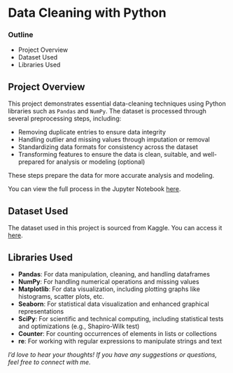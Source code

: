 # Data Cleaning with Python


### Outline

- Project Overview
- Dataset Used
- Libraries Used


## Project Overview
This project demonstrates essential data-cleaning techniques using Python libraries such as `Pandas` and `NumPy`. The dataset is processed through several preprocessing steps, including:

- Removing duplicate entries to ensure data integrity
- Handling outlier and missing values through imputation or removal
- Standardizing data formats for consistency across the dataset
- Transforming features to ensure the data is clean, suitable, and well-prepared for analysis or modeling (optional)

These steps prepare the data for more accurate analysis and modeling.

You can view the full process in the Jupyter Notebook [here](https://github.com/Lillian1070/showcase_python_dataCleaning_1/blob/main/kaggle_coffeeBean_dataCleaning.ipynb). 


## Dataset Used
The dataset used in this project is sourced from Kaggle. You can access it [here](https://www.kaggle.com/datasets/fatihb/coffee-quality-data-cqi).

## Libraries Used
- **Pandas**: For data manipulation, cleaning, and handling dataframes
- **NumPy**: For handling numerical operations and missing values
- **Matplotlib**: For data visualization, including plotting graphs like histograms, scatter plots, etc.
- **Seaborn**: For statistical data visualization and enhanced graphical representations
- **SciPy**: For scientific and technical computing, including statistical tests and optimizations (e.g., Shapiro-Wilk test)
- **Counter**: For counting occurrences of elements in lists or collections
- **re**: For working with regular expressions to manipulate strings and text







_I’d love to hear your thoughts! If you have any suggestions or questions, feel free to connect with me._


